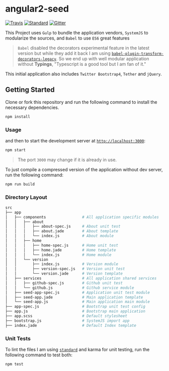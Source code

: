 # angular2-seed

[![Travis](https://img.shields.io/travis/willyelm/angular2-js-seed.svg?style=flat-square)](https://travis-ci.org/willyelm/angular2-js-seed)
[![Standard](https://img.shields.io/badge/code%20style-standard-yellow.svg?style=flat-square)](http://standardjs.com/)
[![Gitter](https://img.shields.io/gitter/room/willyelm/angular2-js-seed.svg?style=flat-square)](https://gitter.im/willyelm/angular2-js-seed)

This Project uses `Gulp` to bundle the application vendors, `SystemJS`
to modularize the sources, and `Babel` to use `ES6` great features

> `Babel` disabled the decorators experimental feature in the
> latest version but while they add it back I am using  [`babel-plugin-transform-decorators-legacy`](https://github.com/loganfsmyth/babel-plugin-transform-decorators-legacy).
> So we end up with well modular application
> without **Typings**, "Typescript is a good tool but I am fan of it."

This initial application also includes `Twitter Bootstrap4`, `Tether`
and `jQuery`.

## Getting Started

Clone or fork this repository and run the following command to install
the necessary dependencies.

```bash
npm install
```

### Usage

and then to start the development server at [`http://localhost:3000`](http://localhost:3000):

```bash
npm start
```

> The port `3000` may change if it is already in use.

To just compile a compressed version of the application without dev server,
run the following command:

```bash
npm run build
```

### Directory Layout

```bash
src
├── app
│   ├── components                # All application specific modules
│   │   ├── about
│   │   │   ├── about-spec.js     # About unit test
│   │   │   ├── about.jade        # About template
│   │   │   └── index.js          # About module
│   │   ├── home
│   │   │   ├── home-spec.js      # Home unit test
│   │   │   ├── home.jade         # Home template
│   │   │   └── index.js          # Home module
│   │   └── version
│   │       ├── index.js          # Version module
│   │       ├── version-spec.js   # Version unit test
│   │       └── version.jade      # Version template
│   ├── services                  # All application shared services
│   │   ├── github-spec.js        # Github unit test
│   │   └── github.js             # Github service module
│   ├── seed-app-spec.js          # Application unit test module
│   ├── seed-app.jade             # Main application template
│   └── seed-app.js               # Main application main module
├── app-spec.js                   # Bootstrap unit test config
├── app.js                        # Bootstrap main application
├── app.scss                      # Default stylesheet
├── bootstrap.js                  # SystemJS import app
├── index.jade                    # Default Index template
```

### Unit Tests

To lint the files I am using [`standard`](http://standardjs.com/) and
karma for unit testing, run the following command to test both:

```bash
npm test
```

<!-- run it once:

```bash
npm run test:single
``` -->
